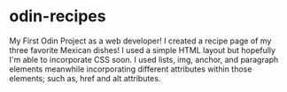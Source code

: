 # odin-recipes
My First Odin Project as a web developer!
I created a recipe page of my three favorite Mexican dishes! I used a simple HTML layout but hopefully I'm able to incorporate CSS soon.
I used lists, img, anchor, and paragraph elements meanwhile incorporating different attributes within those elements; such as, href and alt attributes.  